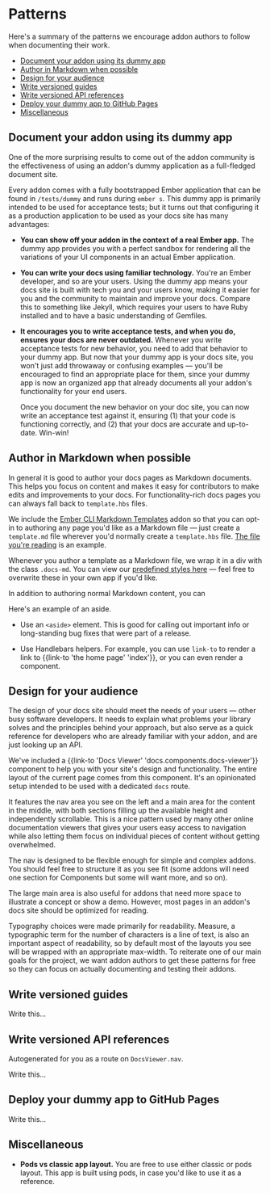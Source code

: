 # Patterns

Here's a summary of the patterns we encourage addon authors to follow when documenting their work.

- [Document your addon using its dummy app](#documentyouraddonusingitsdummyapp)
- [Author in Markdown when possible](#authorinmarkdownwhenpossible)
- [Design for your audience](#designforyouraudience)
- [Write versioned guides](#writeversionedguides)
- [Write versioned API references](#writeversionedapireferences)
- [Deploy your dummy app to GitHub Pages](#deployyourdummyapptogithubpages)
- [Miscellaneous](#miscellaneous)

## Document your addon using its dummy app

One of the more surprising results to come out of the addon community is the effectiveness of using an addon's dummy application as a full-fledged document site.

Every addon comes with a fully bootstrapped Ember application that can be found in `/tests/dummy` and runs during `ember s`. This dummy app is primarily intended to be used for acceptance tests; but it turns out that configuring it as a production application to be used as your docs site has many advantages:

- **You can show off your addon in the context of a real Ember app.** The dummy app provides you with a perfect sandbox for rendering all the variations of your UI components in an actual Ember application.

- **You can write your docs using familiar technology.** You're an Ember developer, and so are your users. Using the dummy app means your docs site is built with tech you and your users know, making it easier for you and the community to maintain and improve your docs. Compare this to something like Jekyll, which requires your users to have Ruby installed and to have a basic understanding of Gemfiles.

- **It encourages you to write acceptance tests, and when you do, ensures your docs are never outdated.** Whenever you write acceptance tests for new behavior, you need to add that behavior to your dummy app. But now that your dummy app is your docs site, you won't just add throwaway or confusing examples — you'll be encouraged to find an appropriate place for them, since your dummy app is now an organized app that already documents all your addon's functionality for your end users.

  Once you document the new behavior on your doc site, you can now write an acceptance test against it, ensuring (1) that your code is functioning correctly, and (2) that your docs are accurate and up-to-date. Win-win!

## Author in Markdown when possible

In general it is good to author your docs pages as Markdown documents. This helps you focus on content and makes it easy for contributors to make edits and improvements to your docs. For functionality-rich docs pages you can always fall back to `template.hbs` files.

We include the [Ember CLI Markdown Templates](#) addon so that you can opt-in to authoring any page you'd like as a Markdown file — just create a `template.md` file wherever you'd normally create a `template.hbs` file. [The file you're reading](#) is an example.

Whenever you author a template as a Markdown file, we wrap it in a div with the class `.docs-md`. You can view our [predefined styles here](#) — feel free to overwrite these in your own app if you'd like.

In addition to authoring normal Markdown content, you can

<aside>
  Here's an example of an aside.
</aside>

- Use an `<aside>` element. This is good for calling out important info or long-standing bug fixes that were part of a release.

- Use Handlebars helpers. For example, you can use `link-to` to render a link to {{link-to 'the home page' 'index'}}, or you can even render a component.

## Design for your audience

The design of your docs site should meet the needs of your users — other busy software developers. It needs to explain what problems your library solves and the principles behind your approach, but also serve as a quick reference for developers who are already familiar with your addon, and are just looking up an API.

We've included a {{link-to 'Docs Viewer' 'docs.components.docs-viewer'}}  component to help you with your site's design and functionality. The entire layout of the current page comes from this component. It's an opinionated setup intended to be used with a dedicated `docs` route.

It features the nav area you see on the left and a main area for the content in the middle, with both sections filling up the available height and independently scrollable. This is a nice pattern used by many other online documentation viewers that gives your users easy access to navigation while also letting them focus on individual pieces of content without getting overwhelmed.

The nav is designed to be flexible enough for simple and complex addons. You should feel free to structure it as you see fit (some addons will need one section for Components but some will want more, and so on).

The large main area is also useful for addons that need more space to illustrate a concept or show a demo. However, most pages in an addon's docs site should be optimized for reading.

Typography choices were made primarily for readability. Measure, a typographic term for the number of characters is a line of text, is also an important aspect of readability, so by default most of the layouts you see will be wrapped with an appropriate max-width. To reiterate one of our main goals for the project, we want addon authors to get these patterns for free so they can focus on actually documenting and testing their addons.

## Write versioned guides

Write this...

## Write versioned API references

Autogenerated for you as a route on `DocsViewer.nav`.

Write this...

## Deploy your dummy app to GitHub Pages

Write this...

## Miscellaneous

- **Pods vs classic app layout.** You are free to use either classic or pods layout. This app is built using pods, in case you'd like to use it as a reference.
